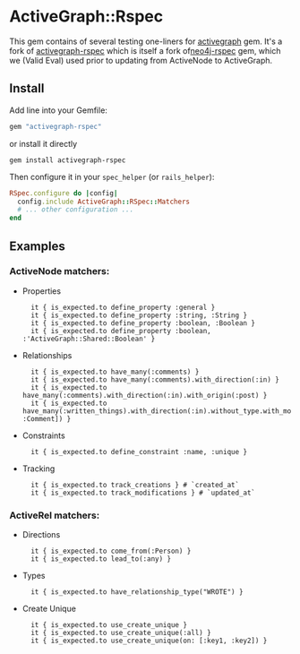 # ActiveGraph::Rspec

This gem contains of several testing one-liners for [activegraph](https://github.com/neo4jrb/activegraph) gem.
It's a fork of [activegraph-rspec](https://github.com/systems-engineering/activegraph-rspec) which is itself a fork of[neo4j-rspec](https://github.com/sineed/neo4j-rspec) gem, which we (Valid Eval) used prior to updating from ActiveNode to ActiveGraph.

## Install

Add line into your Gemfile:
```ruby
gem "activegraph-rspec"
```
or install it directly

```
gem install activegraph-rspec
```

Then configure it in your `spec_helper` (or `rails_helper`):

```ruby
RSpec.configure do |config|
  config.include ActiveGraph::RSpec::Matchers
  # ... other configuration ...
end
```

## Examples

### ActiveNode matchers:

- Properties

        it { is_expected.to define_property :general }
        it { is_expected.to define_property :string, :String }
        it { is_expected.to define_property :boolean, :Boolean }
        it { is_expected.to define_property :boolean, :'ActiveGraph::Shared::Boolean' }
- Relationships

        it { is_expected.to have_many(:comments) }
        it { is_expected.to have_many(:comments).with_direction(:in) }
        it { is_expected.to have_many(:comments).with_direction(:in).with_origin(:post) }
        it { is_expected.to have_many(:written_things).with_direction(:in).without_type.with_model_class([:Post, :Comment]) }
- Constraints

        it { is_expected.to define_constraint :name, :unique }
- Tracking

        it { is_expected.to track_creations } # `created_at`
        it { is_expected.to track_modifications } # `updated_at`


### ActiveRel matchers:

- Directions

        it { is_expected.to come_from(:Person) }
        it { is_expected.to lead_to(:any) }
- Types

        it { is_expected.to have_relationship_type("WROTE") }

- Create Unique

        it { is_expected.to use_create_unique }
        it { is_expected.to use_create_unique(:all) }
        it { is_expected.to use_create_unique(on: [:key1, :key2]) }

